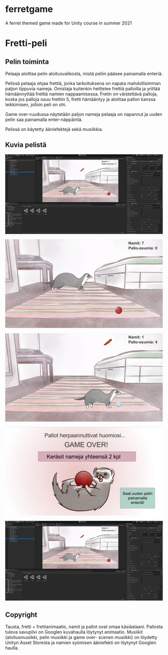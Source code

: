 # ferretgame

A ferret themed game made for Unity course in summer 2021

# Fretti-peli

## Pelin toiminta

Pelaaja aloittaa pelin aloitusvalikosta, mistä peliin pääsee painamalla enteriä.

Pelissä pelaaja ohjaa frettiä, jonka tarkoituksena on napata mahdollisimman paljon tippuvia
nameja. Omistaja kuitenkin heittelee frettiä palloilla ja yrittää hämäännyttää frettiä namien
nappaamisessa. Fretin on väistettävä palloja, koska jos palloja osuu frettiin 5, fretti hämääntyy
ja aloittaa pallon kanssa leikkimisen, jolloin peli on ohi.

Game over-ruudussa näytetään paljon nameja pelaaja on napannut ja uuden pelin saa painamalla
enter-näppäintä.

Pelissä on käytetty ääniefektejä sekä musiikkia.

## Kuvia pelistä

![alt text](2d_fretti6.png)

![alt text](2d_fretti5.png)

![alt text](2d_fretti3.png)

![alt text](2d_fretti4.png)

![alt text](2d_fretti6.png)

## Copyright

Tausta, fretti + frettianimaatio, namit ja pallot ovat omaa käsiäalaani. Pallosta tuleva savupilvi
on Googlen kuvahaulla löytynyt animaatio. Musiikit (aloitusmusiikki, pelin musiikki ja game over-
scenen musiikki) on löydetty Unityn Asset Storesta ja namien syömisen ääniefekti on löytynyt
Googlen haulla.
